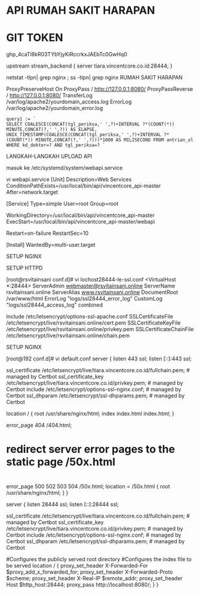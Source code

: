 # API RUMAH SAKIT HARAPAN

# GIT TOKEN
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


upstream stream_backend {
         server tiara.vincentcore.co.id:28444;
}


netstat -tlpn| grep nginx ; ss -tlpn| grep nginx
RUMAH SAKIT HARAPAN



ProxyPreserveHost On
ProxyPass / http://127.0.0.1:8080/
ProxyPassReverse / http://127.0.0.1:8080/
TransferLog /var/log/apache2/yourdomain_access.log
ErrorLog /var/log/apache2/yourdomain_error.log





	query1 := `
	SELECT COALESCE(CONCAT(tgl_periksa,' ',?)+INTERVAL ?*(COUNT(*)) MINUTE,CONCAT(?,' ',?)) AS ELAPSE,
	UNIX_TIMESTAMP(COALESCE(CONCAT(tgl_periksa,' ',?)+INTERVAL ?*(COUNT(*)) MINUTE,CONCAT(?,' ',?)))*1000 AS MILISECOND FROM antrian_ol 
	WHERE kd_dokter=? AND tgl_periksa=? `



LANGKAH-LANGKAH UPLOAD API

masuk ke 
/etc/systemd/system/webapi.service


vi webapi.service
[Unit]
Description=Web Services
ConditionPathExists=/usr/local/bin/api/vincentcore_api-master
After=network.target

[Service]
Type=simple
User=root
Group=root

WorkingDirectory=/usr/local/bin/api/vincentcore_api-master
ExecStart=/usr/local/bin/api/vincentcore_api-master/webapi

Restart=on-failure
RestartSec=10


[Install]
WantedBy=multi-user.target



SETUP NGINX 




SETUP HTTPD

[root@rsvitainsani conf.d]# vi lochost28444-le-ssl.conf
<IfModule mod_ssl.c>
<VirtualHost *:28444>
    ServerAdmin webmaster@rsvitainsani.online
    ServerName rsvitainsani.online
    ServerAlias www.rsvitainsani.online
    DocumentRoot /var/www/html
ErrorLog "logs/ssl28444_error_log"
CustomLog "logs/ssl28444_access_log" combined

Include /etc/letsencrypt/options-ssl-apache.conf
SSLCertificateFile /etc/letsencrypt/live/rsvitainsani.online/cert.pem
SSLCertificateKeyFile /etc/letsencrypt/live/rsvitainsani.online/privkey.pem
SSLCertificateChainFile /etc/letsencrypt/live/rsvitainsani.online/chain.pem
</VirtualHost>
</IfModule>




SETUP NGINX 



[root@192 conf.d]# vi default.conf
server {
  listen 443 ssl;
  listen [::]:443 ssl;

  ssl_certificate /etc/letsencrypt/live/tiara.vincentcore.co.id/fullchain.pem; # managed by Certbot
  ssl_certificate_key /etc/letsencrypt/live/tiara.vincentcore.co.id/privkey.pem; # managed by Certbot
  include /etc/letsencrypt/options-ssl-nginx.conf; # managed by Certbot
  ssl_dhparam /etc/letsencrypt/ssl-dhparams.pem; # managed by Certbot


  location / {
        root /usr/share/nginx/html;
        index index.html index.html;
  }

  error_page  404              /404.html;

  # redirect server error pages to the static page /50x.html
  #
  error_page   500 502 503 504  /50x.html;
  location = /50x.html {
        root   /usr/share/nginx/html;
  }
}

server {
  listen 28444 ssl;
  listen [::]:28444 ssl;

  ssl_certificate /etc/letsencrypt/live/tiara.vincentcore.co.id/fullchain.pem; # managed by Certbot
  ssl_certificate_key /etc/letsencrypt/live/tiara.vincentcore.co.id/privkey.pem; # managed by Certbot
  include /etc/letsencrypt/options-ssl-nginx.conf; # managed by Certbot
  ssl_dhparam /etc/letsencrypt/ssl-dhparams.pem; # managed by Certbot

  #Configures the publicly served root directory
  #Configures the index file to be served
  location / {
        proxy_set_header X-Forwarded-For $proxy_add_x_forwarded_for;
        proxy_set_header X-Forwarded-Proto $scheme;
        proxy_set_header X-Real-IP $remote_addr;
        proxy_set_header Host $http_host:28444;
        proxy_pass http://localhost:8080/;
    }
}

